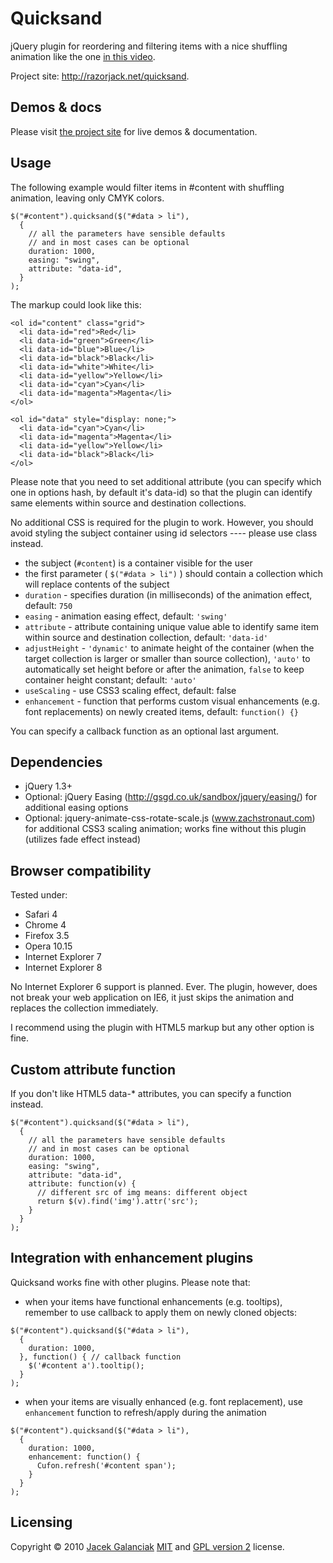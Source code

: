 Quicksand
=========

jQuery plugin for reordering and filtering items with a nice shuffling
animation like the one [in this
video](http://www.viddler.com/explore/37signals/videos/90/8.805/).

Project site: <http://razorjack.net/quicksand>.

Demos & docs
------------

Please visit [the project site](http://razorjack.net/quicksand) for live
demos & documentation.

Usage
-----

The following example would filter items in \#content with shuffling
animation, leaving only CMYK colors.

    $("#content").quicksand($("#data > li"), 
      {
        // all the parameters have sensible defaults
        // and in most cases can be optional
        duration: 1000,
        easing: "swing",
        attribute: "data-id",
      }
    );

The markup could look like this:

    <ol id="content" class="grid">
      <li data-id="red">Red</li>
      <li data-id="green">Green</li>
      <li data-id="blue">Blue</li>
      <li data-id="black">Black</li>
      <li data-id="white">White</li>
      <li data-id="yellow">Yellow</li>
      <li data-id="cyan">Cyan</li>
      <li data-id="magenta">Magenta</li>    
    </ol>

    <ol id="data" style="display: none;">
      <li data-id="cyan">Cyan</li>
      <li data-id="magenta">Magenta</li>
      <li data-id="yellow">Yellow</li>
      <li data-id="black">Black</li>    
    </ol>

Please note that you need to set additional attribute (you can specify
which one in options hash, by default it's data-id) so that the plugin
can identify same elements within source and destination collections.

No additional CSS is required for the plugin to work. However, you
should avoid styling the subject container using id selectors ----
please use class instead.

-   the subject (`#content`) is a container visible for the user
-   the first parameter ( `$("#data > li")` ) should contain a
    collection which will replace contents of the subject
-   `duration` - specifies duration (in milliseconds) of the animation
    effect, default: `750`
-   `easing` - animation easing effect, default: `'swing'`
-   `attribute` - attribute containing unique value able to identify
    same item within source and destination collection, default:
    `'data-id'`
-   `adjustHeight` - `'dynamic'` to animate height of the container
    (when the target collection is larger or smaller than source
    collection), `'auto'` to automatically set height before or after
    the animation, `false` to keep container height constant; default:
    `'auto'`
-   `useScaling` - use CSS3 scaling effect, default: false
-   `enhancement` - function that performs custom visual enhancements
    (e.g. font replacements) on newly created items, default:
    `function() {}`

You can specify a callback function as an optional last argument.

Dependencies
------------

-   jQuery 1.3+
-   Optional: jQuery Easing (http://gsgd.co.uk/sandbox/jquery/easing/)
    for additional easing options
-   Optional: jquery-animate-css-rotate-scale.js (www.zachstronaut.com)
    for additional CSS3 scaling animation; works fine without this
    plugin (utilizes fade effect instead)

Browser compatibility
---------------------

Tested under:

-   Safari 4
-   Chrome 4
-   Firefox 3.5
-   Opera 10.15
-   Internet Explorer 7
-   Internet Explorer 8

No Internet Explorer 6 support is planned. Ever. The plugin, however,
does not break your web application on IE6, it just skips the animation
and replaces the collection immediately.

I recommend using the plugin with HTML5 markup but any other option is
fine.

Custom attribute function
-------------------------

If you don't like HTML5 data-\* attributes, you can specify a function
instead.

    $("#content").quicksand($("#data > li"), 
      {
        // all the parameters have sensible defaults
        // and in most cases can be optional
        duration: 1000,
        easing: "swing",
        attribute: "data-id",
        attribute: function(v) {
          // different src of img means: different object
          return $(v).find('img').attr('src');
        }
      }
    );

Integration with enhancement plugins
------------------------------------

Quicksand works fine with other plugins. Please note that:

-   when your items have functional enhancements (e.g. tooltips),
    remember to use callback to apply them on newly cloned objects:

<!-- -->

    $("#content").quicksand($("#data > li"), 
      {
        duration: 1000,
      }, function() { // callback function
        $('#content a').tooltip();
      }
    );

-   when your items are visually enhanced (e.g. font replacement), use
    `enhancement` function to refresh/apply during the animation

<!-- -->

    $("#content").quicksand($("#data > li"), 
      {
        duration: 1000,
        enhancement: function() {
          Cufon.refresh('#content span');
        }
      }
    );

Licensing
---------

Copyright © 2010 [Jacek Galanciak](http://razorjack.net)
[MIT](http://github.com/jquery/jquery/blob/master/MIT-LICENSE.txt) and
[GPL version
2](http://github.com/jquery/jquery/blob/master/GPL-LICENSE.txt) license.
